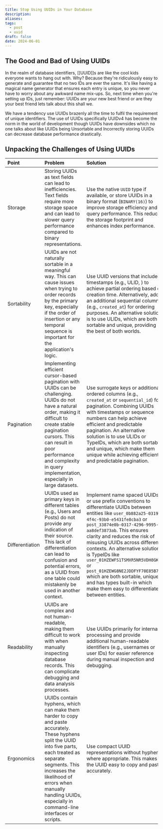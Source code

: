 ```yaml
---
title: Stop Using UUIDs in Your Database
description: 
aliases: 
tags:
  - post
  - uuid
draft: false
date: 2024-06-01
---
```

## The Good and Bad of Using UUIDs

In the realm of database identifiers, [[UUID]]s are like the cool kids everyone wants to hang out with. Why? Because they're ridiculously easy to generate and guarantee that no two IDs are ever the same. It's like having a magical name generator that ensures each entry is unique, so you never have to worry about any awkward name mix-ups. So, next time when you're setting up IDs, just remember: UUIDs are your new best friend or are they your best friend lets talk about this shall we.

We have a tendency use UUIDs brazenly all the time to fulfil the requirement of unique identifiers. The use of UUIDs specifically UUIDv4 has become the norm in the world of development though UUIDs have downsides which no one talks about like UUIDs being Unsortable and Incorrectly storing UUIDs can decrease database performance drastically.  

## Unpacking the Challenges of Using UUIDs

| Point           | Problem                                                                                                                                                                                                                                                                                  | Solution                                                                                                                                                                                                                                                                                                                                                                                                                                                                                                            |
|:--------------- |:---------------------------------------------------------------------------------------------------------------------------------------------------------------------------------------------------------------------------------------------------------------------------------------- |:------------------------------------------------------------------------------------------------------------------------------------------------------------------------------------------------------------------------------------------------------------------------------------------------------------------------------------------------------------------------------------------------------------------------------------------------------------------------------------------------------------------- |
| Storage         | Storing UUIDs as text fields can lead to inefficiencies. Text fields require more storage space and can lead to slower query performance compared to binary representations.                                                                                                             | Use the native `UUID` type if available, or store UUIDs in a binary format (`BINARY(16)`) to improve storage efficiency and query performance. This reduces the storage footprint and enhances index performance.                                                                                                                                                                                                                                                                                                   |
| Sortability     | UUIDs are not naturally sortable in a meaningful way. This can cause issues when trying to order records by the primary key, especially if the order of insertion or any temporal sequence is important for the application's logic.                                                     | Use UUID versions that include timestamps (e.g., ULID, ) to achieve partial ordering based on creation time. Alternatively, add an additional sequential column (e.g., `created_at`) for ordering purposes. An alternative solution is to use ULIDs, which are both sortable and unique, providing the best of both worlds.                                                                                                                                                                                         |
| Pagination      | Implementing efficient cursor-based pagination with UUIDs can be challenging. UUIDs do not have a natural order, making it difficult to create stable pagination cursors. This can result in poor performance and complexity in query implementation, especially in large datasets.      | Use surrogate keys or additional ordered columns (e.g., `created_at` or `sequential_id`) for pagination. Combining UUIDs with timestamps or sequence numbers can help achieve efficient and predictable pagination. An alternative solution is to use ULIDs or TypeIDs, which are both sortable and unique, which make them unique while achieving efficient and predictable pagination.                                                                                                                            |
| Differentiation | UUIDs used as primary keys in different tables (e.g., Users and Posts) do not provide any indication of their source. This lack of differentiation can lead to confusion and potential errors, as a UUID from one table could mistakenly be used in another context.                     | Implement name spaced UUIDs or use prefix conventions to differentiate UUIDs between entities like `user_0b882a25-0319-4f4c-93b0-e5431fe8cba3` or `post_33874e0b-0317-4296-9995-aa8def3873ab`. This ensures clarity and reduces the risk of misusing UUIDs across different contexts. An alternative solution is TypeIDs like `user_01HZEWFS1TSMXR5NR5VDH8GKB7` or `post_01HZEWG8NE2JDDFYF70E85B74A` which are both sortable, unique and has types built-in which make them easy to differentiate between entities. |
| Readability     | UUIDs are complex and not human-readable, making them difficult to work with when manually inspecting database records. This can complicate debugging and data analysis processes.                                                                                                       | Use UUIDs primarily for internal processing and provide additional human-readable identifiers (e.g., usernames or user IDs) for easier reference during manual inspection and debugging.                                                                                                                                                                                                                                                                                                                            |
| Ergonomics      | UUIDs contain hyphens, which can make them harder to copy and paste accurately. These hyphens split the UUID into five parts, each treated as separate segments. This increases the likelihood of errors when manually handling UUIDs, especially in command-line interfaces or scripts. | Use compact UUID representations without hyphens where appropriate. This makes the UUID easy to copy and paste accurately.                                                                                                                                                                                                                                                                                                                                                                                          |
